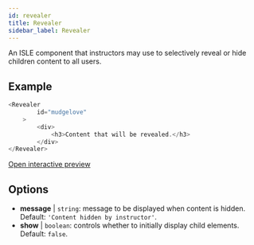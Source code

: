 ```yaml
---
id: revealer 
title: Revealer
sidebar_label: Revealer
---
```


An ISLE component that instructors may use to selectively reveal or hide children content to all users.

## Example

``` js
<Revealer
        id="mudgelove"
    >
        <div>
            <h3>Content that will be revealed.</h3>
        </div>
</Revealer>
``` 

[Open interactive preview](https://isle.heinz.cmu.edu/components/revealer/)

## Options

* __message__ | `string`: message to be displayed when content is hidden. Default: `'Content hidden by instructor'`.
* __show__ | `boolean`: controls whether to initially display child elements. Default: `false`.

